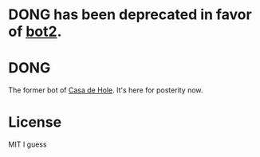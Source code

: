 # DONG has been deprecated in favor of [bot2](https://github.com/holedaemon/bot2).

# DONG

The former bot of [Casa de Hole](https://hole.casa). It's here for posterity now.

# License
MIT I guess
